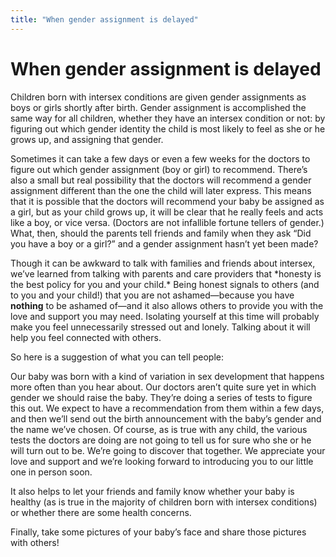 ```yaml
---
title: "When gender assignment is delayed"
---
```


# When gender assignment is delayed

<p>Children born with intersex conditions are given gender assignments as boys or girls shortly after birth. Gender assignment is accomplished the same way for all children, whether they have an intersex condition or not: by figuring out which gender identity the child is most likely to feel as she or he grows up, and assigning that gender.  </p>

<p>Sometimes it can take a few days or even a few weeks for the doctors to figure out which gender assignment (boy or girl) to recommend. There&#8217;s also a small but real possibility that the doctors will recommend a gender assignment different than the one the child will later express. This means that it is possible that the doctors will recommend your baby be assigned as a girl, but as your child grows up, it will be clear that he really feels and acts like a boy, or vice versa. (Doctors are not infallible fortune tellers of gender.) What, then, should the parents tell friends and family when they ask &#8220;Did you have a boy or a girl?&#8221; and a gender assignment hasn&#8217;t yet been made?  </p>

Though it can be awkward to talk with families and friends about intersex, we&#8217;ve learned from talking with parents and care providers that \*honesty is the best policy for you and your child.\* Being honest signals to others (and to you and your child!) that you are not ashamed&#8212;because you have __nothing__ to be ashamed of&#8212;and it also allows others to provide you with the love and support you may need. Isolating yourself at this time will probably make you feel unnecessarily stressed out and lonely. Talking about it will help you feel connected with others.

<p>So here is a suggestion of what you can tell people:  </p>

<p>Our baby was born with a kind of variation in sex development that happens more often than you hear about. Our doctors aren&#8217;t quite sure yet in which gender we should raise the baby. They&#8217;re doing a series of tests to figure this out. We expect to have a recommendation from them within a few days, and then we&#8217;ll send out the birth announcement with the baby&#8217;s gender and the name we&#8217;ve chosen. Of course, as is true with any child, the various tests the doctors are doing are not going to tell us for sure who she or he will turn out to be. We&#8217;re going to discover that together. We appreciate your love and support and we&#8217;re looking forward to introducing you to our little one in person soon.  </p>

<p>It also helps to let your friends and family know whether your baby is healthy (as is true in the majority of children born with intersex conditions) or whether there are some health concerns.  </p>

<p>Finally, take some pictures of your baby&#8217;s face and share those pictures with others!</p>